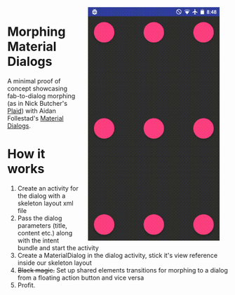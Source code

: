 <img src="screenies/1.gif" width="300" align="right" hspace="20">

# Morphing Material Dialogs
A minimal proof of concept showcasing fab-to-dialog morphing (as in Nick Butcher's [Plaid](https://github.com/nickbutcher/plaid)) with Aidan Follestad's [Material Dialogs](https://github.com/afollestad/material-dialogs).

# How it works

1. Create an activity for the dialog with a skeleton layout xml file
2. Pass the dialog parameters (title, content etc.) along with the intent bundle and start the activity
3. Create a MaterialDialog in the dialog activity, stick it's view reference inside our skeleton layout
4. ~~Black magic.~~ Set up shared elements transitions for morphing to a dialog from a floating action button and vice versa
5. Profit.
